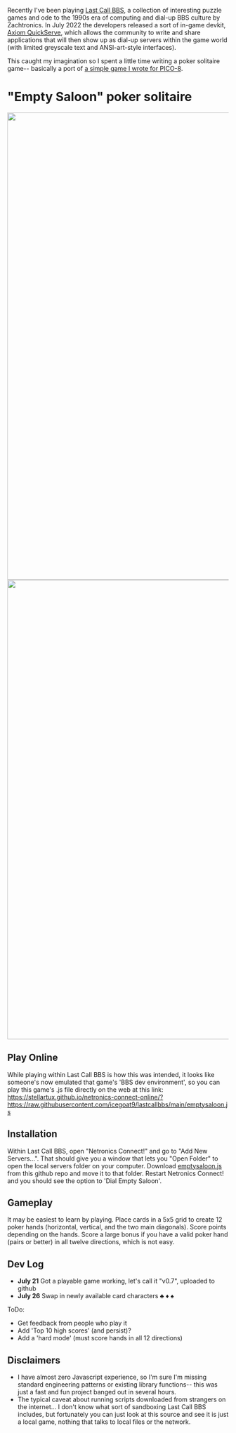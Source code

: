 Recently I've been playing [Last Call BBS](https://www.zachtronics.com/last-call-bbs/), a collection of interesting puzzle games and ode to the 1990s era of computing and dial-up BBS culture by Zachtronics. In July 2022 the developers released a sort of in-game devkit, [Axiom QuickServe](https://www.zachtronics.com/quickserve/), which allows the community to write and share applications that will then show up as dial-up servers within the game world (with limited greyscale text and ANSI-art-style interfaces).

This caught my imagination so I spent a little time writing a poker solitaire game-- basically a port of [a simple game I wrote for PICO-8](https://www.lexaloffle.com/bbs/?pid=83439).

# "Empty Saloon" poker solitaire 

<img width="1065" src="https://user-images.githubusercontent.com/85364179/180317472-0bb6c88f-10d0-4245-bbcc-f31d5c982b67.png">

<img width="1047" src="https://user-images.githubusercontent.com/85364179/180317461-073fe383-57bc-4797-bdeb-d73ad143db30.png">

## Play Online
While playing within Last Call BBS is how this was intended, it looks like someone's now emulated that game's 'BBS dev environment', so you can play this game's .js file directly on the web at this link: https://stellartux.github.io/netronics-connect-online/?https://raw.githubusercontent.com/icegoat9/lastcallbbs/main/emptysaloon.js

## Installation
Within Last Call BBS, open "Netronics Connect!" and go to "Add New Servers...". That should give you a window that lets you "Open Folder" to open the local servers folder on your computer. Download [emptysaloon.js](emptysaloon.js) from this github repo and move it to that folder. Restart Netronics Connect! and you should see the option to 'Dial Empty Saloon'.

## Gameplay 
It may be easiest to learn by playing. Place cards in a 5x5 grid to create 12 poker hands (horizontal, vertical, and the two main diagonals). Score points depending on the hands. Score a large bonus if you have a valid poker hand (pairs or better) in all twelve directions, which is not easy. 

## Dev Log

- **July 21** Got a playable game working, let's call it "v0.7", uploaded to github
- **July 26** Swap in newly available card characters ♣ ♦ ♠

ToDo:
- Get feedback from people who play it
- Add 'Top 10 high scores' (and persist)?
- Add a 'hard mode' (must score hands in all 12 directions)


## Disclaimers

- I have almost zero Javascript experience, so I'm sure I'm missing standard engineering patterns or existing library functions-- this was just a fast and fun project banged out in several hours.
- The typical caveat about running scripts downloaded from strangers on the internet... I don't know what sort of sandboxing Last Call BBS includes, but fortunately you can just look at this source and see it is just a local game, nothing that talks to local files or the network.

